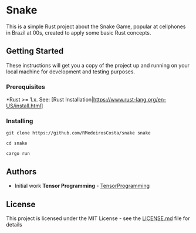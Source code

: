 # Snake

This is a simple Rust project about the Snake Game, popular at cellphones in Brazil at 00s, created to apply some basic Rust concepts.

## Getting Started

These instructions will get you a copy of the project up and running on your local machine for development and testing purposes.

### Prerequisites

*Rust >= 1.x. See: [Rust Installation|https://www.rust-lang.org/en-US/install.html]

### Installing

`git clone https://github.com/RMedeirosCosta/snake snake`

`cd snake`

`cargo run`


## Authors

* Initial work **Tensor Programming** - [TensorProgramming](https://github.com/tensor-programming)

## License

This project is licensed under the MIT License - see the [LICENSE.md](LICENSE.md) file for details
